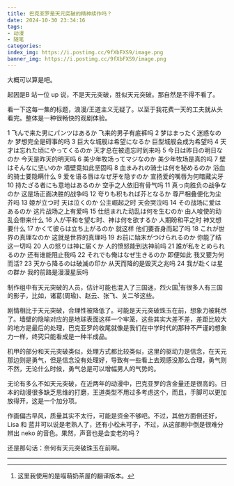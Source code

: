 ```yaml
---
title: 巴克亚罗是天元突破的精神续作吗？
date: 2024-10-30 23:34:16
tags:
- 动漫
- 随笔
categories:
index_img: https://i.postimg.cc/9fXbFXS9/image.png
banner_img: https://i.postimg.cc/9fXbFXS9/image.png
---
```


大概可以算是吧。

起因是B 站一位 up 说，不是天元突破，胜似天元突破。那自然是不得不看了。

看一下这每一集的标题，浪漫/王道主义无疑了。以至于我花费一天的工夫就从头看完。整体是一种很畅快的观剧体验。

1
飞んで来た男にパンツはあるか
飞来的男子有底裤吗
2
梦はまったく迷惑なのか
梦想完全是碍事的吗
3
巨大な城舰は希望になるか
巨型城舰会成为希望吗
4
天才は忘れた顷にやってくるのか
天才总在被遗忘时到来吗
5
今日は昨日の明日なのか
今天是昨天的明天吗
6
美少年牧场ってマジなのか
美少年牧场是真的吗
7
壁はそんなに坚いのか
墙壁竟如此坚固吗
8
血まみれの骑士は何を秘めるのか
浴血的骑士要隐瞒什么
9
爱を语る唇はなぜ牙を隐すのか
宣扬爱的嘴唇为何暗藏尖牙
10
持たざる者にも意地はあるのか
空手之人依旧有骨气吗
11
真っ向胜负の战争なのか
这是场正面决胜的战争吗
12
夸りも积もれば芥となるか
尊严相叠便化为尘芥吗
13
姬が立つ时 天は泣くのか
公主崛起之时 天会哭泣吗
14
その战场に爱はあるのか
这片战场之上有爱吗
15
仕组まれた动乱は何を生むのか
由人唆使的动乱会带来什么
16
人が平和を望む时、神は何を欲するか
人期盼和平之时 神又想要什么
17
かくて彼らは立ち上がるのか
就这样 他们要奋身而起了吗
18
これが世界の真理なのか
这就是世界的真理吗
19
お前に始末がつけられるのか
你能了结这一切吗
20
人の怒りは神に届くか
人的愤怒能到达神前吗
21
誰が私をとめられるのか
还有谁能阻止我吗
22
それでも俺はなぜ生きるのか
即便如此 我又要为何而活?
23
天から降るのは破滅の印か
从天而降的是毁灭之兆吗
24
我が赴くは星の群か
我的前路是漫漫星辰吗

制作组中有天元突破的人员，估计可能也混入了三国迷，烈火国[^1]有很多人有三国的影子，比如，诸葛(周瑜)、赵云、张飞、关二爷这些。

剧情相比于天元突破，合理性被降低了。可能是天元突破珠玉在前，想象力被耗尽了。墙壁的隐喻对应的是地球表面这样一个牢笼，这些其实大差不差，差距比较大的地方是最后的处理，巴克亚罗的收尾就像是我们在中学时代的那种不严谨的想象力一样，终究只能看成是一种半成品。

机甲的部分和天元突破类似，处理方式都比较类似，这里的驱动力是信念，在天元那边则是勇气，但是信念没有处理好，导致有一些看上去观感没那么合理，勇气则不然，无论什么时候，勇气总是可以增幅男人的气势的。

无论有多么不如天元突破，在近两年的动漫中，巴克亚罗的含金量还是很高的。日本的动漫很多缺乏思维的打磨，王道类型不用过多考虑这个，而且，手脚可以更加放得开，这是一个加分项。

作画偏古早风，质量其实不太行，可能是资金不够吧。不过，其他方面倒还好，Lisa 和 蓝井可以说是老熟人了，还有小松未可子，不过，从这部剧中倒是很难分辨出 neko 的音色。果然，声音也是会变老的吗？

还是那句话：奈何有天元突破珠玉在前啊。

----------

[^1]: 这里我使用的是喵萌奶茶屋的翻译版本。


